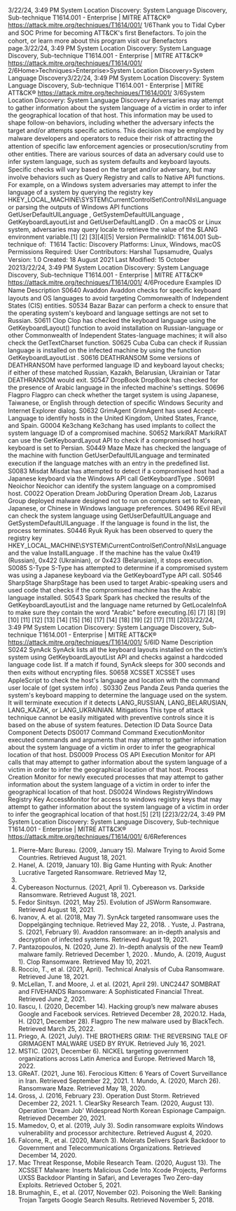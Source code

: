 3/22/24, 3:49 PM System Location Discovery: System Language Discovery, Sub-technique T1614.001 - Enterprise | MITRE ATT&CK®
https://attack.mitre.org/techniques/T1614/001/ 1/6Thank you to Tidal Cyber and SOC Prime for becoming ATT&CK's ﬁrst Benefactors. To join the cohort, or learn more about this program visit our
Benefactors page.3/22/24, 3:49 PM System Location Discovery: System Language Discovery, Sub-technique T1614.001 - Enterprise | MITRE ATT&CK®
https://attack.mitre.org/techniques/T1614/001/ 2/6Home>Techniques>Enterprise>System Location Discovery>System Language Discovery3/22/24, 3:49 PM System Location Discovery: System Language Discovery, Sub-technique T1614.001 - Enterprise | MITRE ATT&CK®
https://attack.mitre.org/techniques/T1614/001/ 3/6System Location Discovery: System Language Discovery
Adversaries may attempt to gather information about the system language of a victim in order to infer the geographical location of that
host. This information may be used to shape follow-on behaviors, including whether the adversary infects the target and/or attempts
speciﬁc actions. This decision may be employed by malware developers and operators to reduce their risk of attracting the attention of
speciﬁc law enforcement agencies or prosecution/scrutiny from other entities.
There are various sources of data an adversary could use to infer system language, such as system defaults and keyboard layouts. Speciﬁc
checks will vary based on the target and/or adversary, but may involve behaviors such as Query Registry and calls to Native API functions.
For example, on a Windows system adversaries may attempt to infer the language of a system by querying the registry key
HKEY\_LOCAL\_MACHINE\SYSTEM\CurrentControlSet\Control\Nls\Language or parsing the outputs of Windows API functions
GetUserDefaultUILanguage , GetSystemDefaultUILanguage , GetKeyboardLayoutList and GetUserDefaultLangID .
On a macOS or Linux system, adversaries may query locale to retrieve the value of the $LANG environment variable.[1]
[2]
[3][4][5]
Version PermalinkID: T1614.001
Sub-technique of:  T1614
 
Tactic: Discovery
 
Platforms: Linux, Windows, macOS
 
Permissions Required: User
Contributors: Harshal Tupsamudre, Qualys
Version: 1.0
Created: 18 August 2021
Last Modiﬁed: 15 October 20213/22/24, 3:49 PM System Location Discovery: System Language Discovery, Sub-technique T1614.001 - Enterprise | MITRE ATT&CK®
https://attack.mitre.org/techniques/T1614/001/ 4/6Procedure Examples
ID Name Description
S0640 Avaddon Avaddon checks for speciﬁc keyboard layouts and OS languages to avoid targeting Commonwealth of
Independent States (CIS) entities.
S0534 Bazar Bazar can perform a check to ensure that the operating system's keyboard and language settings are not
set to Russian.
S0611 Clop Clop has checked the keyboard language using the GetKeyboardLayout() function to avoid installation
on Russian-language or other Commonwealth of Independent States-language machines; it will also
check the GetTextCharset function.
S0625 Cuba Cuba can check if Russian language is installed on the infected machine by using the function
GetKeyboardLayoutList .
S0616 DEATHRANSOM Some versions of DEATHRANSOM have performed language ID and keyboard layout checks; if either of
these matched Russian, Kazakh, Belarusian, Ukrainian or Tatar DEATHRANSOM would exit.
S0547 DropBook DropBook has checked for the presence of Arabic language in the infected machine's settings.
S0696 Flagpro Flagpro can check whether the target system is using Japanese, Taiwanese, or English through detection
of speciﬁc Windows Security and Internet Explorer dialog.
S0632 GrimAgent GrimAgent has used Accept-Language to identify hosts in the United Kingdom, United States, France,
and Spain.
G0004 Ke3chang Ke3chang has used implants to collect the system language ID of a compromised machine.
S0652 MarkiRAT MarkiRAT can use the GetKeyboardLayout API to check if a compromised host's keyboard is set to
Persian.
S0449 Maze Maze has checked the language of the machine with function GetUserDefaultUILanguage and
terminated execution if the language matches with an entry in the predeﬁned list.
S0083 Misdat Misdat has attempted to detect if a compromised host had a Japanese keyboard via the Windows API
call GetKeyboardType .
S0691 Neoichor Neoichor can identify the system language on a compromised host.
C0022 Operation Dream
JobDuring Operation Dream Job, Lazarus Group deployed malware designed not to run on computers set to
Korean, Japanese, or Chinese in Windows language preferences.
S0496 REvil REvil can check the system language using GetUserDefaultUILanguage and
GetSystemDefaultUILanguage . If the language is found in the list, the process terminates.
S0446 Ryuk Ryuk has been observed to query the registry key
HKEY\_LOCAL\_MACHINE\SYSTEM\CurrentControlSet\Control\Nls\Language and the value
InstallLanguage . If the machine has the value 0x419 (Russian), 0x422 (Ukrainian), or 0x423
(Belarusian), it stops execution.
S0085 S-Type S-Type has attempted to determine if a compromised system was using a Japanese keyboard via the
GetKeyboardType API call.
S0546 SharpStage SharpStage has been used to target Arabic-speaking users and used code that checks if the
compromised machine has the Arabic language installed.
S0543 Spark Spark has checked the results of the GetKeyboardLayoutList and the language name returned by
GetLocaleInfoA to make sure they contain the word "Arabic" before executing.[6]
[7]
[8]
[9]
[10]
[11]
[12]
[13]
[14]
[15]
[16]
[17]
[14]
[18]
[19]
[2]
[17]
[11]
[20]3/22/24, 3:49 PM System Location Discovery: System Language Discovery, Sub-technique T1614.001 - Enterprise | MITRE ATT&CK®
https://attack.mitre.org/techniques/T1614/001/ 5/6ID Name Description
S0242 SynAck SynAck lists all the keyboard layouts installed on the victim’s system using GetKeyboardLayoutList
API and checks against a hardcoded language code list. If a match if found, SynAck sleeps for 300
seconds and then exits without encrypting ﬁles.
S0658 XCSSET XCSSET uses AppleScript to check the host's language and location with the command user locale
of (get system info) .
S0330 Zeus Panda Zeus Panda queries the system's keyboard mapping to determine the language used on the system. It
will terminate execution if it detects LANG\_RUSSIAN, LANG\_BELARUSIAN, LANG\_KAZAK, or
LANG\_UKRAINIAN.
Mitigations
This type of attack technique cannot be easily mitigated with preventive controls since it is based on the abuse of system features.
Detection
ID Data Source Data Component Detects
DS0017 Command Command
ExecutionMonitor executed commands and arguments that may attempt to gather
information about the system language of a victim in order to infer the
geographical location of that host.
DS0009 Process OS API Execution Monitor for API calls that may attempt to gather information about the system
language of a victim in order to infer the geographical location of that host.
Process Creation Monitor for newly executed processes that may attempt to gather information
about the system language of a victim in order to infer the geographical location
of that host.
DS0024 Windows RegistryWindows Registry
Key AccessMonitor for access to windows registry keys that may attempt to gather
information about the system language of a victim in order to infer the
geographical location of that host.[5]
[21]
[22]3/22/24, 3:49 PM System Location Discovery: System Language Discovery, Sub-technique T1614.001 - Enterprise | MITRE ATT&CK®
https://attack.mitre.org/techniques/T1614/001/ 6/6References
1. Pierre-Marc Bureau. (2009, January 15). Malware Trying to
Avoid Some Countries. Retrieved August 18, 2021.
2. Hanel, A. (2019, January 10). Big Game Hunting with Ryuk:
Another Lucrative Targeted Ransomware. Retrieved May 12,
2020.
3. Cybereason Nocturnus. (2021, April 1). Cybereason vs.
Darkside Ransomware. Retrieved August 18, 2021.
4. Fedor Sinitsyn. (2021, May 25). Evolution of JSWorm
Ransomware. Retrieved August 18, 2021.
5. Ivanov, A. et al. (2018, May 7). SynAck targeted ransomware
uses the Doppelgänging technique. Retrieved May 22, 2018.
 . Yuste, J. Pastrana, S. (2021, February 9). Avaddon
ransomware: an in-depth analysis and decryption of infected
systems. Retrieved August 19, 2021.
7. Pantazopoulos, N. (2020, June 2). In-depth analysis of the
new Team9 malware family. Retrieved December 1, 2020.
 . Mundo, A. (2019, August 1). Clop Ransomware. Retrieved May
10, 2021.
9. Roccio, T., et al. (2021, April). Technical Analysis of Cuba
Ransomware. Retrieved June 18, 2021.
10. McLellan, T. and Moore, J. et al. (2021, April 29). UNC2447
SOMBRAT and FIVEHANDS Ransomware: A Sophisticated
Financial Threat. Retrieved June 2, 2021.
11. Ilascu, I. (2020, December 14). Hacking group’s new malware
abuses Google and Facebook services. Retrieved December
28, 2020.12. Hada, H. (2021, December 28). Flagpro The new malware
used by BlackTech. Retrieved March 25, 2022.
13. Priego, A. (2021, July). THE BROTHERS GRIM: THE
REVERSING TALE OF GRIMAGENT MALWARE USED BY RYUK.
Retrieved July 16, 2021.
14. MSTIC. (2021, December 6). NICKEL targeting government
organizations across Latin America and Europe. Retrieved
March 18, 2022.
15. GReAT. (2021, June 16). Ferocious Kitten: 6 Years of Covert
Surveillance in Iran. Retrieved September 22, 2021.
1 . Mundo, A. (2020, March 26). Ransomware Maze. Retrieved
May 18, 2020.
17. Gross, J. (2016, February 23). Operation Dust Storm. Retrieved
December 22, 2021.
1 . ClearSky Research Team. (2020, August 13). Operation
'Dream Job' Widespread North Korean Espionage Campaign.
Retrieved December 20, 2021.
19. Mamedov, O, et al. (2019, July 3). Sodin ransomware exploits
Windows vulnerability and processor architecture. Retrieved
August 4, 2020.
20. Falcone, R., et al. (2020, March 3). Molerats Delivers Spark
Backdoor to Government and Telecommunications
Organizations. Retrieved December 14, 2020.
21. Mac Threat Response, Mobile Research Team. (2020, August
13). The XCSSET Malware: Inserts Malicious Code Into Xcode
Projects, Performs UXSS Backdoor Planting in Safari, and
Leverages Two Zero-day Exploits. Retrieved October 5, 2021.
22. Brumaghin, E., et al. (2017, November 02). Poisoning the Well:
Banking Trojan Targets Google Search Results. Retrieved
November 5, 2018.